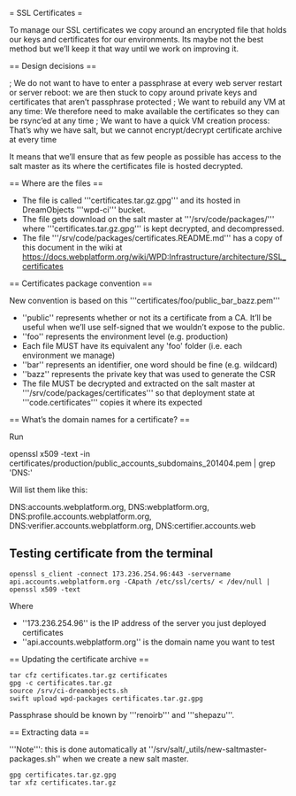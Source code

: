 = SSL Certificates =

To manage our SSL certificates we copy around an encrypted file that holds our keys and certificates for our environments. Its maybe not the best method but we’ll keep it that way until we work on improving it.

== Design decisions ==

; We do not want to have to enter a passphrase at every web server restart or server reboot: we are then stuck to copy around private keys and certificates that aren’t passphrase protected
; We want to rebuild any VM at any time: We therefore need to make available the certificates so they can be rsync’ed at any time
; We want to have a quick VM creation process: That’s why we have salt, but we cannot encrypt/decrypt certificate archive at every time

It means that we’ll ensure that as few people as possible has access to the salt master as its where the certificates file is hosted decrypted.

== Where are the files ==

* The file is called '''certificates.tar.gz.gpg''' and its hosted in DreamObjects '''wpd-ci''' bucket.
* The file gets download on the salt master at '''/srv/code/packages/''' where '''certificates.tar.gz.gpg''' is kept decrypted, and decompressed.
* The file '''/srv/code/packages/certificates.README.md''' has a copy of this document in the wiki at https://docs.webplatform.org/wiki/WPD:Infrastructure/architecture/SSL_certificates

==  Certificates package convention ==

New convention is based on this '''certificates/foo/public_bar_bazz.pem''' 

* ''public'' represents whether or not its a certificate from a CA. It’ll be useful when we’ll use self-signed that we wouldn’t expose to the public.
* ''foo'' represents the environment level (e.g. production)
* Each file MUST have its equivalent any 'foo' folder (i.e. each environment we manage)
* ''bar'' represents an identifier, one word should be fine (e.g. wildcard)
* ''bazz'' represents the private key that was used to generate the CSR
* The file MUST be decrypted and extracted on the salt master at '''/srv/code/packages/certificates''' so that deployment state at '''code.certificates''' copies it where its expected


== What’s the domain names for a certificate? ==

Run

  <nowiki>openssl x509 -text -in certificates/production/public_accounts_subdomains_201404.pem | grep 'DNS:'</nowiki>

Will list them like this:

  <nowiki>DNS:accounts.webplatform.org, DNS:webplatform.org, DNS:profile.accounts.webplatform.org, DNS:verifier.accounts.webplatform.org, DNS:certifier.accounts.web</nowiki>



## Testing certificate from the terminal

<code>openssl s_client -connect 173.236.254.96:443 -servername api.accounts.webplatform.org -CApath /etc/ssl/certs/  < /dev/null | openssl x509 -text</code>

Where

* ''173.236.254.96'' is the IP address of the server you just deployed certificates
* ''api.accounts.webplatform.org'' is the domain name you want to test



== Updating the certificate archive ==

    tar cfz certificates.tar.gz certificates
    gpg -c certificates.tar.gz
    source /srv/ci-dreamobjects.sh
    swift upload wpd-packages certificates.tar.gz.gpg

Passphrase should be known by '''renoirb''' and '''shepazu'''.


== Extracting data ==

'''Note''': this is done automatically at ''/srv/salt/_utils/new-saltmaster-packages.sh'' when we create a new salt master.

    gpg certificates.tar.gz.gpg
    tar xfz certificates.tar.gz
